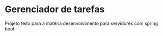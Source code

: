 # Gerenciador de tarefas
Projeto feito para a matéria desenvolvimento para servidores com spring boot.
